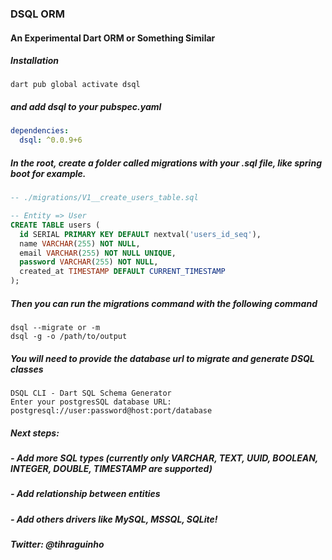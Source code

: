 ### DSQL ORM

#### An Experimental Dart ORM or Something Similar

##### Installation

```shell
dart pub global activate dsql
```

##### and add dsql to your pubspec.yaml

```yaml
dependencies:
  dsql: ^0.0.9+6
```

##### In the root, create a folder called migrations with your .sql file, like spring boot for example.

```sql
-- ./migrations/V1__create_users_table.sql

-- Entity => User
CREATE TABLE users (
  id SERIAL PRIMARY KEY DEFAULT nextval('users_id_seq'),
  name VARCHAR(255) NOT NULL,
  email VARCHAR(255) NOT NULL UNIQUE,
  password VARCHAR(255) NOT NULL,
  created_at TIMESTAMP DEFAULT CURRENT_TIMESTAMP
);
```

##### Then you can run the migrations command with the following command

```
dsql --migrate or -m
dsql -g -o /path/to/output
```
##### You will need to provide the database url to migrate and generate DSQL classes

```shell
DSQL CLI - Dart SQL Schema Generator
Enter your postgresSQL database URL: postgresql://user:password@host:port/database
```

##### Next steps:

##### - Add more SQL types (currently only VARCHAR, TEXT, UUID, BOOLEAN, INTEGER, DOUBLE, TIMESTAMP are supported)
##### - Add relationship between entities
##### - Add others drivers like MySQL, MSSQL, SQLite!

##### Twitter: @tihraguinho

